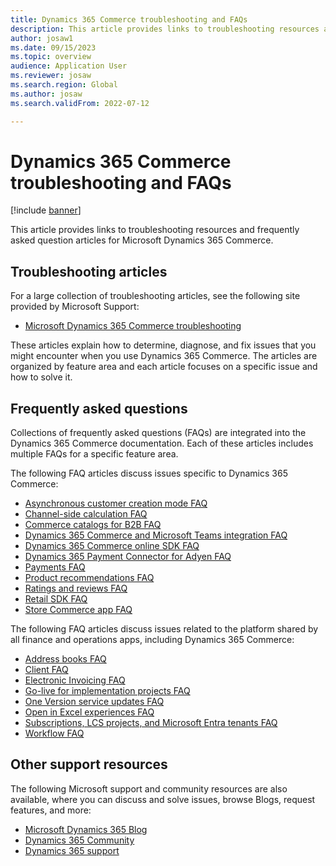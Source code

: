 ```yaml
---
title: Dynamics 365 Commerce troubleshooting and FAQs
description: This article provides links to troubleshooting resources and frequently asked question articles for Microsoft Dynamics 365 Commerce.
author: josaw1
ms.date: 09/15/2023
ms.topic: overview
audience: Application User
ms.reviewer: josaw
ms.search.region: Global
ms.author: josaw
ms.search.validFrom: 2022-07-12

---
```


# Dynamics 365 Commerce troubleshooting and FAQs

[!include [banner](../includes/banner.md)]

This article provides links to troubleshooting resources and frequently asked question articles for Microsoft Dynamics 365 Commerce.

## Troubleshooting articles

For a large collection of troubleshooting articles, see the following site provided by Microsoft Support:

- [Microsoft Dynamics 365 Commerce troubleshooting](/troubleshoot/dynamics-365/commerce/welcome-commerce)

These articles explain how to determine, diagnose, and fix issues that you might encounter when you use Dynamics 365 Commerce. The articles are organized by feature area and each article focuses on a specific issue and how to solve it.

## Frequently asked questions

Collections of frequently asked questions (FAQs) are integrated into the Dynamics 365 Commerce documentation. Each of these articles includes multiple FAQs for a specific feature area.

The following FAQ articles discuss issues specific to Dynamics 365 Commerce:

- [Asynchronous customer creation mode FAQ](async-customer-mode-faq.md)
- [Channel-side calculation FAQ](channel-side-calculation-faq.md)
- [Commerce catalogs for B2B FAQ](catalogs-b2b-sites-faq.md)
- [Dynamics 365 Commerce and Microsoft Teams integration FAQ](teams-integration-faq.md)
- [Dynamics 365 Commerce online SDK FAQ](e-commerce-extensibility/sdk-faq.md)
- [Dynamics 365 Payment Connector for Adyen FAQ](dev-itpro/adyen-connector-faq.md)
- [Payments FAQ](dev-itpro/payments-retail.md)
- [Product recommendations FAQ](faq-recommendations.md)
- [Ratings and reviews FAQ](ratings-reviews-faq.md)
- [Retail SDK FAQ](dev-itpro/retail-sdk/sdk-faq.md)
- [Store Commerce app FAQ](dev-itpro/store-commerce-faq.md)

The following FAQ articles discuss issues related to the platform shared by all finance and operations apps, including Dynamics 365 Commerce:

- [Address books FAQ](../fin-ops-core/fin-ops/organization-administration/qa-address-books.md)
- [Client FAQ](../fin-ops-core/fin-ops/get-started/client-faq.md)
- [Electronic Invoicing FAQ](../finance/localizations/e-invoicing-faq.md)
- [Go-live for implementation projects FAQ](../fin-ops-core/fin-ops/imp-lifecycle/go-live-faq.md)
- [One Version service updates FAQ](../fin-ops-core/fin-ops/get-started/one-version.md)
- [Open in Excel experiences FAQ](../fin-ops-core/dev-itpro/office-integration/office-integration-edit-excel.md)
- [Subscriptions, LCS projects, and Microsoft Entra tenants FAQ](../fin-ops-core/fin-ops/get-started/subscription-overview.md)
- [Workflow FAQ](../fin-ops-core/fin-ops/organization-administration/workflow-FAQ.md)

## Other support resources

The following Microsoft support and community resources are also available, where you can discuss and solve issues, browse Blogs, request features, and more:

- [Microsoft Dynamics 365 Blog](https://cloudblogs.microsoft.com/dynamics365/?source=dynamicsaxscm)
- [Dynamics 365 Community](https://community.dynamics.com/)
- [Dynamics 365 support](https://dynamics-int.microsoft.com/support/)